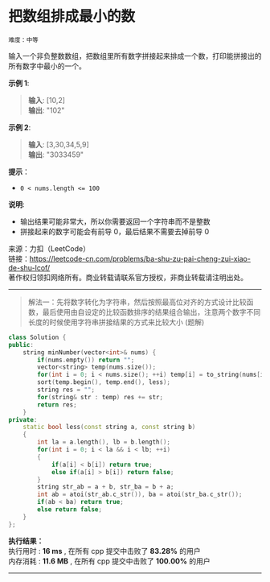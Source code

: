 # 把数组排成最小的数 #  
`难度：中等` 

输入一个非负整数数组，把数组里所有数字拼接起来排成一个数，打印能拼接出的所有数字中最小的一个。  

**示例 1**:  
>**输入**: [10,2]  
>**输出**: "102"  

**示例 2**:  
>**输入**: [3,30,34,5,9]  
>**输出**: "3033459"  

**提示**：  
- `0 < nums.length <= 100`   

**说明**:  
- 输出结果可能非常大，所以你需要返回一个字符串而不是整数  
- 拼接起来的数字可能会有前导 0，最后结果不需要去掉前导 0  

来源：力扣（LeetCode）  
链接：https://leetcode-cn.com/problems/ba-shu-zu-pai-cheng-zui-xiao-de-shu-lcof/  
著作权归领扣网络所有。商业转载请联系官方授权，非商业转载请注明出处。  

---  
>解法一：先将数字转化为字符串，然后按照最高位对齐的方式设计比较函数，最后使用由自设定的比较函数排序的结果组合输出，注意两个数字不同长度的时候使用字符串拼接结果的方式来比较大小 (题解)  

```C++  
class Solution {
public:
    string minNumber(vector<int>& nums) {
        if(nums.empty()) return "";
        vector<string> temp(nums.size());
        for(int i = 0; i < nums.size(); ++i) temp[i] = to_string(nums[i]);
        sort(temp.begin(), temp.end(), less);
        string res = "";
        for(string& str : temp) res += str;
        return res;
    }
private:
    static bool less(const string a, const string b)
    {
        int la = a.length(), lb = b.length();
        for(int i = 0; i < la && i < lb; ++i)
        {
            if(a[i] < b[i]) return true;
            else if(a[i] > b[i]) return false;
        }
        string str_ab = a + b, str_ba = b + a;
        int ab = atoi(str_ab.c_str()), ba = atoi(str_ba.c_str());
        if(ab < ba) return true;
        else return false;
    }
};
```  

**执行结果：**  
执行用时 : **16 ms** , 在所有 cpp 提交中击败了 **83.28%** 的用户  
内存消耗 : **11.6 MB** , 在所有 cpp 提交中击败了 **100.00%** 的用户  

---  
